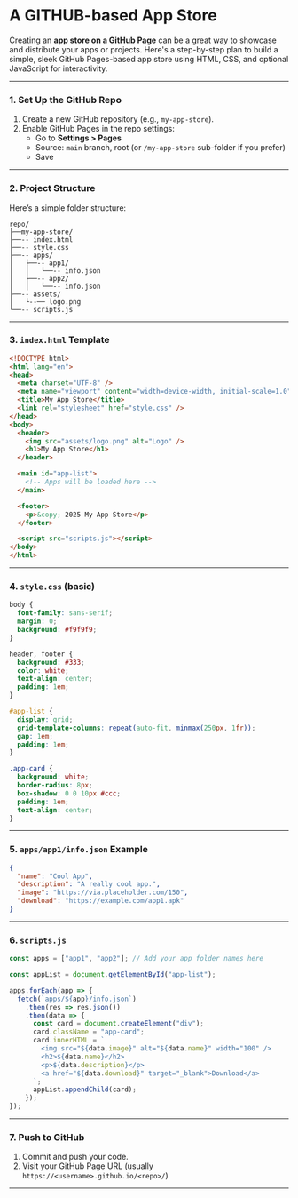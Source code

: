 # A GITHUB-based App Store
Creating an **app store on a GitHub Page** can be a great way to showcase and distribute your apps or projects. Here's a step-by-step plan to build a simple, sleek GitHub Pages-based app store using HTML, CSS, and optional JavaScript for interactivity.

---

### **1. Set Up the GitHub Repo**

1. Create a new GitHub repository (e.g., `my-app-store`).
2. Enable GitHub Pages in the repo settings:
   - Go to **Settings > Pages**
   - Source: `main` branch, root (or `/my-app-store` sub-folder if you prefer)
   - Save

---

### **2. Project Structure**

Here’s a simple folder structure:

```
repo/
├──my-app-store/
├──-- index.html
├──-- style.css
├──-- apps/
│   ├──-- app1/
│   │   └──-- info.json
│   ├──-- app2/
│   │   └──-- info.json
├──-- assets/
│   └--── logo.png
└──-- scripts.js
```

---

### **3. `index.html` Template**

```html
<!DOCTYPE html>
<html lang="en">
<head>
  <meta charset="UTF-8" />
  <meta name="viewport" content="width=device-width, initial-scale=1.0"/>
  <title>My App Store</title>
  <link rel="stylesheet" href="style.css" />
</head>
<body>
  <header>
    <img src="assets/logo.png" alt="Logo" />
    <h1>My App Store</h1>
  </header>

  <main id="app-list">
    <!-- Apps will be loaded here -->
  </main>

  <footer>
    <p>&copy; 2025 My App Store</p>
  </footer>

  <script src="scripts.js"></script>
</body>
</html>
```

---

### **4. `style.css` (basic)**

```css
body {
  font-family: sans-serif;
  margin: 0;
  background: #f9f9f9;
}

header, footer {
  background: #333;
  color: white;
  text-align: center;
  padding: 1em;
}

#app-list {
  display: grid;
  grid-template-columns: repeat(auto-fit, minmax(250px, 1fr));
  gap: 1em;
  padding: 1em;
}

.app-card {
  background: white;
  border-radius: 8px;
  box-shadow: 0 0 10px #ccc;
  padding: 1em;
  text-align: center;
}
```

---

### **5. `apps/app1/info.json` Example**

```json
{
  "name": "Cool App",
  "description": "A really cool app.",
  "image": "https://via.placeholder.com/150",
  "download": "https://example.com/app1.apk"
}
```

---

### **6. `scripts.js`**

```javascript
const apps = ["app1", "app2"]; // Add your app folder names here

const appList = document.getElementById("app-list");

apps.forEach(app => {
  fetch(`apps/${app}/info.json`)
    .then(res => res.json())
    .then(data => {
      const card = document.createElement("div");
      card.className = "app-card";
      card.innerHTML = `
        <img src="${data.image}" alt="${data.name}" width="100" />
        <h2>${data.name}</h2>
        <p>${data.description}</p>
        <a href="${data.download}" target="_blank">Download</a>
      `;
      appList.appendChild(card);
    });
});
```

---

### **7. Push to GitHub**

1. Commit and push your code.
2. Visit your GitHub Page URL (usually `https://<username>.github.io/<repo>/`)

---
